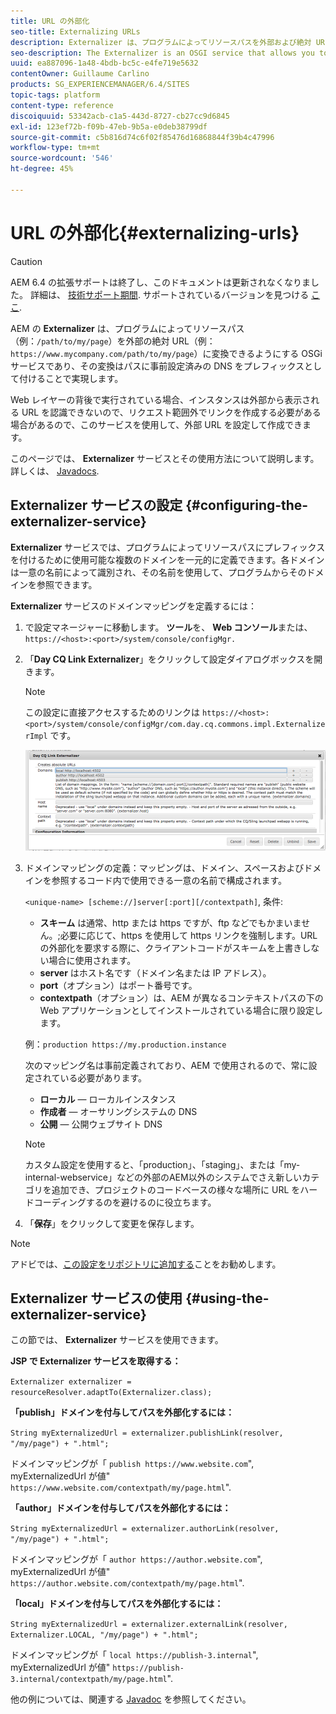 ```yaml
---
title: URL の外部化
seo-title: Externalizing URLs
description: Externalizer は、プログラムによってリソースパスを外部および絶対 URL に変換できる OSGi サービスです
seo-description: The Externalizer is an OSGI service that allows you to programmatically transform a resource path into an external and absolute URL
uuid: ea887096-1a48-4bdb-bc5c-e4fe719e5632
contentOwner: Guillaume Carlino
products: SG_EXPERIENCEMANAGER/6.4/SITES
topic-tags: platform
content-type: reference
discoiquuid: 53342acb-c1a5-443d-8727-cb27cc9d6845
exl-id: 123ef72b-f09b-47eb-9b5a-e0deb38799df
source-git-commit: c5b816d74c6f02f85476d16868844f39b4c47996
workflow-type: tm+mt
source-wordcount: '546'
ht-degree: 45%

---
```


# URL の外部化{#externalizing-urls}

>[!CAUTION]
>
>AEM 6.4 の拡張サポートは終了し、このドキュメントは更新されなくなりました。 詳細は、 [技術サポート期間](https://helpx.adobe.com/jp/support/programs/eol-matrix.html). サポートされているバージョンを見つける [ここ](https://experienceleague.adobe.com/docs/?lang=ja).

AEM の **Externalizer** は、プログラムによってリソースパス（例：`/path/to/my/page`）を外部の絶対 URL（例：`https://www.mycompany.com/path/to/my/page`）に変換できるようにする OSGi サービスであり、その変換はパスに事前設定済みの DNS をプレフィックスとして付けることで実現します。

Web レイヤーの背後で実行されている場合、インスタンスは外部から表示される URL を認識できないので、リクエスト範囲外でリンクを作成する必要がある場合があるので、このサービスを使用して、外部 URL を設定して作成できます。

このページでは、 **Externalizer** サービスとその使用方法について説明します。 詳しくは、 [Javadocs](https://helpx.adobe.com/experience-manager/6-4/sites/developing/using/reference-materials/javadoc/com/day/cq/commons/Externalizer.html).

## Externalizer サービスの設定 {#configuring-the-externalizer-service}

**Externalizer** サービスでは、プログラムによってリソースパスにプレフィックスを付けるために使用可能な複数のドメインを一元的に定義できます。各ドメインは一意の名前によって識別され、その名前を使用して、プログラムからそのドメインを参照できます。

**Externalizer** サービスのドメインマッピングを定義するには：

1. で設定マネージャーに移動します。 **ツール**&#x200B;を、 **Web コンソール**&#x200B;または、 `https://<host>:<port>/system/console/configMgr.`
1. 「**Day CQ Link Externalizer**」をクリックして設定ダイアログボックスを開きます。

   >[!NOTE]
   >
   >この設定に直接アクセスするためのリンクは `https://<host>:<port>/system/console/configMgr/com.day.cq.commons.impl.ExternalizerImpl` です。

   ![chlimage_1-44](assets/chlimage_1-44.png)

1. ドメインマッピングの定義：マッピングは、ドメイン、スペースおよびドメインを参照するコード内で使用できる一意の名前で構成されます。

   `<unique-name> [scheme://]server[:port][/contextpath]`, 条件:

   * **スキーム** は通常、http または https ですが、ftp などでもかまいません。;必要に応じて、https を使用して https リンクを強制します。URL の外部化を要求する際に、クライアントコードがスキームを上書きしない場合に使用されます。
   * **server** はホスト名です（ドメイン名または IP アドレス）。
   * **port**（オプション）はポート番号です。
   * **contextpath**（オプション）は、AEM が異なるコンテキストパスの下の Web アプリケーションとしてインストールされている場合に限り設定します。

   例：`production https://my.production.instance`

   次のマッピング名は事前定義されており、AEM で使用されるので、常に設定されている必要があります。

   * **ローカル**  — ローカルインスタンス
   * **作成者**  — オーサリングシステムの DNS
   * **公開**  — 公開ウェブサイト DNS

   >[!NOTE]
   >
   >カスタム設定を使用すると、「production」、「staging」、または「my-internal-webservice」などの外部のAEM以外のシステムでさえ新しいカテゴリを追加でき、プロジェクトのコードベースの様々な場所に URL をハードコーディングするのを避けるのに役立ちます。

1. 「**保存**」をクリックして変更を保存します。

>[!NOTE]
>
>アドビでは、[この設定をリポジトリに追加する](/help/sites-deploying/configuring-osgi.md#adding-a-new-configuration-to-the-repository)ことをお勧めします。

## Externalizer サービスの使用 {#using-the-externalizer-service}

この節では、 **Externalizer** サービスを使用できます。

**JSP で Externalizer サービスを取得する：**

`Externalizer externalizer = resourceResolver.adaptTo(Externalizer.class);`

**「publish」ドメインを付与してパスを外部化するには：**

`String myExternalizedUrl = externalizer.publishLink(resolver, "/my/page") + ".html";`

ドメインマッピングが「 `publish https://www.website.com`&quot;, myExternalizedUrl が値&quot; `https://www.website.com/contextpath/my/page.html`&quot;.

**「author」ドメインを付与してパスを外部化するには：**

`String myExternalizedUrl = externalizer.authorLink(resolver, "/my/page") + ".html";`

ドメインマッピングが「 `author https://author.website.com`&quot;, myExternalizedUrl が値&quot; `https://author.website.com/contextpath/my/page.html`&quot;.

**「local」ドメインを付与してパスを外部化するには：**

`String myExternalizedUrl = externalizer.externalLink(resolver, Externalizer.LOCAL, "/my/page") + ".html";`

ドメインマッピングが「 `local https://publish-3.internal`&quot;, myExternalizedUrl が値&quot; `https://publish-3.internal/contextpath/my/page.html`&quot;.

他の例については、関連する [Javadoc](https://helpx.adobe.com/experience-manager/6-4/sites/developing/using/reference-materials/javadoc/com/day/cq/commons/Externalizer.html) を参照してください。
